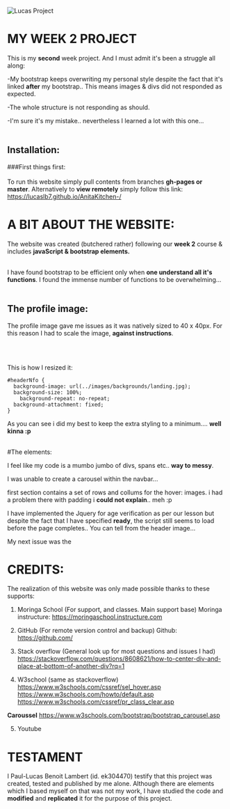 

![Lucas Project]("https://github.com/lucasLB7/lucasProject/tree/gh-pages/images/me.jpg")


# MY WEEK 2 PROJECT

This is my __second__ week project. And I must admit it's been a struggle all along:

-My bootstrap keeps overwriting my personal style despite the fact that it's linked __after__ my bootstrap.. This means images & divs did not responded as expected.

-The whole structure is not responding as should.

-I'm sure it's my mistake.. nevertheless I learned a lot with this one...
<br><br>
## Installation:
###First things first:
<br><br>
To run this website simply pull contents from branches __gh-pages or master__.  Alternatively to __view remotely__ simply follow this link:
 https://lucaslb7.github.io/AnitaKitchen-/

# A BIT ABOUT THE WEBSITE:

The website was created (butchered rather) following our __week 2__ course & includes __javaScript & bootstrap elements.__
<br><br>

I have found bootstrap to be efficient only when __one understand all it's functions__. I found the immense number of functions to be overwhelming...
<br><br>
## The profile image:

The profile image gave me issues as it was natively sized to 40 x 40px. For this reason I had to scale the image, __against instructions__.

<br><br>

This is how I resized it:  
```
#headerNfo {
  background-image: url(../images/backgrounds/landing.jpg);
  background-size: 100%;
	background-repeat: no-repeat;
  background-attachment: fixed;
}

```
As you can see i did my best to keep the extra styling to a minimum.... **well kinna :p**
<br><br>

#The elements:



I feel like my code is a mumbo jumbo of divs, spans etc.. __way to messy__.

I was unable to create a carousel within the navbar...

first section contains a set of rows and collums for the hover: images. i had a problem there with padding i __could not explain__.. meh :p

I have implemented the Jquery for age verification as per our lesson but despite the fact that I have specified __ready__, the script still seems to load before the page completes.. You can tell from the header image...

My next issue was the




# CREDITS:

The realization of this website was only made possible thanks to these supports:

1. Moringa School (For support, and classes. Main support base)
Moringa instructure: https://moringaschool.instructure.com
2. GitHub (For remote version control and backup)
Github: https://github.com/
3. Stack overflow (General look up for most questions and issues I had)
https://stackoverflow.com/questions/8608621/how-to-center-div-and-place-at-bottom-of-another-div?rq=1

4. W3school (same as stackoverflow)
https://www.w3schools.com/cssref/sel_hover.asp
https://www.w3schools.com/howto/default.asp
https://www.w3schools.com/cssref/pr_class_clear.asp

__Caroussel__ https://www.w3schools.com/bootstrap/bootstrap_carousel.asp

5. Youtube



# TESTAMENT

I Paul-Lucas Benoit Lambert (id. ek304470) testify that this project was created, tested and published by me alone.
Although there are elements which I based myself on that was not my work, I have studied the code and __modified__ and __replicated__ it for the purpose of this project.
